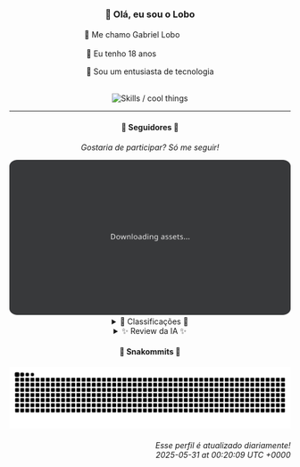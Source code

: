 <div align="center">
  <h3>👋 Olá, eu sou o Lobo</h3>
  
  <p>🐺 Me chamo Gabriel Loboㅤㅤㅤㅤㅤ</p>
  <p>🧔 Eu tenho 18 anosㅤㅤㅤㅤㅤㅤㅤㅤ</p>
  <p>🧠 Sou um entusiasta de tecnologia</p>

  <br/>

  <img width="600" alt="Skills / cool things" src="https://skills-icons.vercel.app/api/icons?i=python,md,html,css,js,github,git,vscode,linux,node,ts,sass,react,vite,vercel,lottie,ionic,capacitor,zustand,framer,firebase,arduino,godot,tailwind,shadcnui,lucide,zorinos,pnpm,reactnative&perline=14" />
</div>

<hr />

<div align="center">
    <h4>👤 Seguidores 👤</h4>
    <p><i>Gostaria de participar? Só me seguir!</i></p>
    <img width="600" src=".github/assets/cards/top3.svg" alt="Top 3 followers contributors (monthly)" />
    <details>
    <summary>🏅 Classificações 🏅</summary>
    <br/>
    <table>
        <thead>
            <tr align="center">
                <th>Posição</th>
                <th>Seguidor</th>
                <th>Contribuições</th>
            </tr>
        </thead>
        <tbody>
            <tr align="center">
                <td>1°</td>
                <td><a href="https://github.com/wTechnoo">Cézar</a></td>
                <td>252 ctr.</td>
            </tr>
            <tr align="center">
                <td>2°</td>
                <td><a href="https://github.com/danko-nobre">Danilo Nobre</a></td>
                <td>225 ctr.</td>
            </tr>
            <tr align="center">
                <td>3°</td>
                <td><a href="https://github.com/EvertonMJunior">Everton Marcelino Jr.</a></td>
                <td>200 ctr.</td>
            </tr>
            <tr align="center">
                <td>4°</td>
                <td><a href="https://github.com/DeividSouSan">Deivid Souza Santana</a></td>
                <td>133 ctr.</td>
            </tr>
            <tr align="center">
                <td>5°</td>
                <td><a href="https://github.com/TopTrenDev">TopTrenDev</a></td>
                <td>112 ctr.</td>
            </tr>
            <tr align="center">
                <td>6°</td>
                <td><a href="https://github.com/LuidiPiresHub">Luídi Pires</a></td>
                <td>77 ctr.</td>
            </tr>
            <tr align="center">
                <td>7°</td>
                <td><a href="https://github.com/RafaZeero">Rafael Lima de Morais</a></td>
                <td>61 ctr.</td>
            </tr>
            <tr align="center">
                <td>8°</td>
                <td><a href="https://github.com/LestterX">LestterX</a></td>
                <td>44 ctr.</td>
            </tr>
            <tr align="center">
                <td>9°</td>
                <td><a href="https://github.com/filipedeschamps">Filipe Deschamps</a></td>
                <td>39 ctr.</td>
            </tr>
            <tr align="center">
                <td>10°</td>
                <td><a href="https://github.com/Felipe-Takayuki">Felipe</a></td>
                <td>22 ctr.</td>
            </tr>
        </tbody>
    </table>
    </details>
    <details>
    <summary>✨ Review da IA ✨</summary>
    <br/>
    <div align="justify"><p><b>Cézar</b>, parabéns pelo primeiro lugar! 252 contribuições... Imagino que a vida social esteja em dia, né? Ou será que o .NET te abraçou de vez?</p>
<p><b>Danilo Nobre</b>, um <i>full-stack</i> que se aventura no <i>game dev</i> e 3D. Que combinação peculiar!  Notei que você anda mexendo com Blender.  Será que algum dia veremos seus jogos rodando em 3D?  Enquanto isso,  mantenha-se ocupado com a "Space Wizard Studios", porque "Space Wizard" parece ser um título bem promissor. </p>
<p><b>Everton Marcelino Jr.</b>, "apaixonado por tecnologia", diz a bio.  Mas será que a paixão é recíproca?  Pelo visto, você tem se dedicado a projetos de terceiros,  como o "typeorm/typeorm".  Que tal criar algo seu e ver se ele atrai mais de 35 mil estrelas?  Ou vai continuar vivendo de migalhas alheias?</p>
<p><b>Deivid Souza Santana</b>, futuro desenvolvedor back-end.  A julgar pelos seus repositórios, o futuro ainda está bem distante.  "MeEsqueci" parece ser um projeto bem... auto-descritivo.  E "TudoGostoso"?  Espero que a API seja mais apetitosa que o código.  Boa sorte na jornada, você vai precisar.</p>
<p><b>TopTrenDev</b>, "Solana Specialist".  Com tantos bots de <i>sniping</i> e <i>bundlers</i>,  você deve estar nadando em dinheiro, certo?  Ou será que está apenas alimentando a próxima geração de traders de criptomoedas falidos?  A propósito,  o que um "AI Agent" faria com Solana?  Acho que nem a IA sabe.</p>
<p><b>Luídi Pires</b>, um "Full Stack" que parece ter um caso de amor com a tela em branco. Seus repositórios gritam por um designer. "Pixels-Art"? Sério? Estamos em 2025, Luídi. E "E-CommerceX"? Parece que parou no HTML básico. Talvez seja hora de X-perimentar algo novo.</p>
<p><b>Rafael Lima de Morais</b>, "Software Engineer | Go | Typescript | Rust | Vim". Tantas linguagens e um "Ragna clicker" no portfólio? Vim, hein?  "brand_monitor" testando marcas e "dotfiles" customizados...  Que tal usar todo esse conhecimento para criar algo realmente útil, em vez de só enfeitar o seu terminal?</p>
<p><b>LestterX</b>, um "caçador de bitcoins" que otimiza códigos para encontrar as moedas perdidas.  Seus projetos são tão promissores que nem sequer atraíram uma única estrela.  Mas não desanime!  Continue tentando encontrar esses bitcoins, quem sabe um dia você acerta na loteria.</p>
<p><b>Filipe Deschamps</b>, o guru que te faz "sentir competente em programação".  Seus projetos até que são populares,  mas a maioria é só um amontoado de algoritmos antigos.  "doom-fire-algorithm"?  Sério?  Isso é de 2019!  E "tabnews.com.br"?  Conteúdo para quem trabalha com programação?  Parece mais um blog de autoajuda para devs inseguros.</p>
<p><b>Felipe</b>, um desenvolvedor de "Adamas".  Que nome ambicioso para um projeto que ninguém conhece.  "REPOSITÓRIO"?  Sério que você não conseguiu pensar em uma descrição melhor?  E o "Adamas-FrontEnd" com HTML e CSS?  Parabéns, você reinventou a roda.  Continue assim e talvez, só talvez, alguém note seu trabalho.</p>
<p><b>Jean Brito</b>, contribuindo para o Rocket.Chat. Ao menos está mirando em projetos grandes, diferente de alguns outros aqui. Rocket.Chat é bacana, mas parece que você só está dando uns toques por lá. Que tal criar algo do zero? Ah, e aquele "docker-steamcmd-server" forked? Precisava mesmo disso?</p>
</div>
    </details>
</div>

<div align="center">
  <h4>🐍 Snakommits 🐍</h4>
    <picture>
      <source media="(prefers-color-scheme: dark)" srcset="https://raw.githubusercontent.com/Lobooooooo14/Lobooooooo14/snake-output/snake-dark.svg">
      <source media="(prefers-color-scheme: light)" srcset="https://raw.githubusercontent.com/Lobooooooo14/Lobooooooo14/snake-output/snake-light.svg">
      <img alt="github contribution grid snake animation" src="https://raw.githubusercontent.com/Lobooooooo14/Lobooooooo14/snake-output/snake-light.svg">
    </picture>
</div>

<h6 align="right">
  Esse perfil é atualizado diariamente!<br/> <i>2025-05-31 at 00:20:09 UTC +0000</i>
<h6>